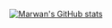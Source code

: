 [![Marwan's GitHub stats](https://github-readme-stats.vercel.app/api?username=marwanhawari)](https://github.com/marwanhawari/github-readme-stats)
